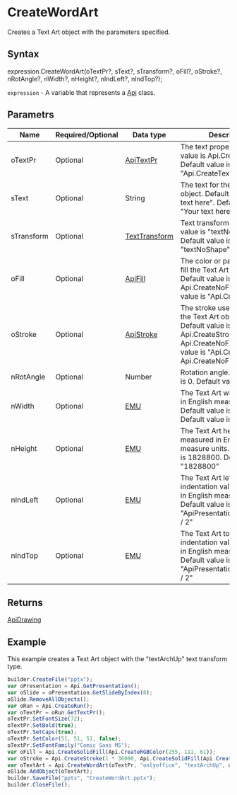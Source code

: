 # CreateWordArt

Creates a Text Art object with the parameters specified.

## Syntax

expression.CreateWordArt(oTextPr?, sText?, sTransform?, oFill?, oStroke?, nRotAngle?, nWidth?, nHeight?, nIndLeft?, nIndTop?);

`expression` - A variable that represents a [Api](../Api.md) class.

## Parametrs

| **Name** | **Required/Optional** | **Data type** | **Description** |
| ------------- | ------------- | ------------- | ------------- |
| oTextPr | Optional | [ApiTextPr](../../ApiTextPr/ApiTextPr.md) | The text properties. Default value is Api.CreateTextPr(). Default value is "Api.CreateTextPr()"|
| sText | Optional | String | The text for the Text Art object. Default value is "Your text here". Default value is "Your text here"|
| sTransform | Optional | [TextTransform](../../../Enumerations/TextTransform.md) | Text transform type. Default value is "textNoShape". Default value is "textNoShape"|
| oFill | Optional | [ApiFill](../../ApiFill/ApiFill.md) | The color or pattern used to fill the Text Art object. Default value is Api.CreateNoFill(). Default value is "Api.CreateNoFill()"|
| oStroke | Optional | [ApiStroke](../../ApiStroke/ApiStroke.md) | The stroke used to create the Text Art object shadow. Default value is Api.CreateStroke(0, Api.CreateNoFill()). Default value is "Api.CreateStroke(0, Api.CreateNoFill())"|
| nRotAngle | Optional | Number | Rotation angle. Default value is 0. Default value is "0"|
| nWidth | Optional | [EMU](../../../Enumerations/Emu.md) | The Text Art width measured in English measure units. Default value is 1828800. Default value is "1828800"|
| nHeight | Optional | [EMU](../../../Enumerations/Emu.md) | The Text Art heigth measured in English measure units. Default value is 1828800. Default value is "1828800"|
| nIndLeft | Optional | [EMU](../../../Enumerations/Emu.md) | The Text Art left side indentation value measured in English measure units. Default value is "ApiPresentation.GetWidth() / 2"|
| nIndTop | Optional | [EMU](../../../Enumerations/Emu.md) | The Text Art top side indentation value measured in English measure units. Default value is "ApiPresentation.GetHeight() / 2"|


## Returns

[ApiDrawing](../../ApiDrawing/ApiDrawing.md)

## Example

This example creates a Text Art object with the "textArchUp" text transform type.

```javascript
builder.CreateFile("pptx");
var oPresentation = Api.GetPresentation();
var oSlide = oPresentation.GetSlideByIndex(0);
oSlide.RemoveAllObjects();
var oRun = Api.CreateRun();
var oTextPr = oRun.GetTextPr();
oTextPr.SetFontSize(72);
oTextPr.SetBold(true);
oTextPr.SetCaps(true);
oTextPr.SetColor(51, 51, 51, false);
oTextPr.SetFontFamily("Comic Sans MS");
var oFill = Api.CreateSolidFill(Api.CreateRGBColor(255, 111, 61));
var oStroke = Api.CreateStroke(1 * 36000, Api.CreateSolidFill(Api.CreateRGBColor(51, 51, 51)));
var oTextArt = Api.CreateWordArt(oTextPr, "onlyoffice", "textArchUp", oFill, oStroke, 0, 100 * 36000, 30 * 36000);
oSlide.AddObject(oTextArt);
builder.SaveFile("pptx", "CreateWordArt.pptx");
builder.CloseFile();
```